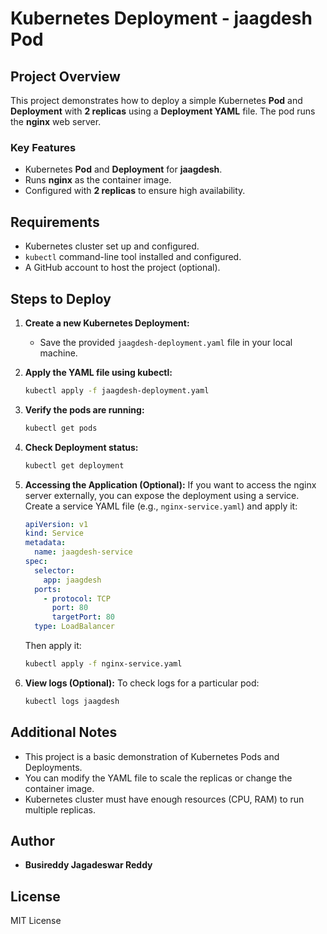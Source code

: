 # Kubernetes Deployment - jaagdesh Pod

## Project Overview
This project demonstrates how to deploy a simple Kubernetes **Pod** and **Deployment** with **2 replicas** using a **Deployment YAML** file. The pod runs the **nginx** web server.

### Key Features
- Kubernetes **Pod** and **Deployment** for **jaagdesh**.
- Runs **nginx** as the container image.
- Configured with **2 replicas** to ensure high availability.

## Requirements
- Kubernetes cluster set up and configured.
- `kubectl` command-line tool installed and configured.
- A GitHub account to host the project (optional).

## Steps to Deploy

1. **Create a new Kubernetes Deployment:**
    - Save the provided `jaagdesh-deployment.yaml` file in your local machine.

2. **Apply the YAML file using kubectl:**
    ```bash
    kubectl apply -f jaagdesh-deployment.yaml
    ```

3. **Verify the pods are running:**
    ```bash
    kubectl get pods
    ```

4. **Check Deployment status:**
    ```bash
    kubectl get deployment
    ```

5. **Accessing the Application (Optional):**
    If you want to access the nginx server externally, you can expose the deployment using a service. Create a service YAML file (e.g., `nginx-service.yaml`) and apply it:

    ```yaml
    apiVersion: v1
    kind: Service
    metadata:
      name: jaagdesh-service
    spec:
      selector:
        app: jaagdesh
      ports:
        - protocol: TCP
          port: 80
          targetPort: 80
      type: LoadBalancer
    ```

    Then apply it:

    ```bash
    kubectl apply -f nginx-service.yaml
    ```

6. **View logs (Optional):**
    To check logs for a particular pod:
    ```bash
    kubectl logs jaagdesh
    ```

## Additional Notes
- This project is a basic demonstration of Kubernetes Pods and Deployments.
- You can modify the YAML file to scale the replicas or change the container image.
- Kubernetes cluster must have enough resources (CPU, RAM) to run multiple replicas.

## Author
- **Busireddy Jagadeswar Reddy**

## License
MIT License

